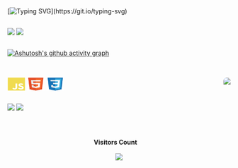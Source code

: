 
##

[![Typing SVG](https://readme-typing-svg.herokuapp.com/?color=FEEA94&size=35&center=true&vCenter=true&width=1000&lines=Ola!+Seja+Bem+Vindo!+:%29;Me+chamo+Caroline+Salvador;Tenho+22+anos+e+sou+do+Brasil;Estudo+Desenvolvimento+Web+;)](https://git.io/typing-svg)

##

<div>
  <a href= "https://github.com/CarolSal"></a>
<img height="200em" src="https://github-readme-stats.vercel.app/api?username=CarolSal&show_icons=true&theme=nightowl#gh-dark-mode-only)](https://github.com/CarolSal/github-readme-stats#gh-dark-mode-only">

<img height="200em" src="https://github-readme-stats.vercel.app/api/top-langs/?username=CarolSal&theme=nightowl&layout=compact)](https://github.com/CarolSal/github-readme-stats">
</div>

##
[![Ashutosh's github activity graph](https://github-readme-activity-graph.cyclic.app/graph?username=Ashutosh00710&theme=nightowl#gh-dark-mode-only)](https://github.com/ashutosh00710/github-readme-activity-graph#gh-dark-mode-only)


##
<div style="display: inline_block"><br>
  <img align="center" alt="Rafa-Js" height="30" width="40" src="https://raw.githubusercontent.com/devicons/devicon/master/icons/javascript/javascript-plain.svg">
  <img align="center" alt="Rafa-HTML" height="30" width="40" src="https://raw.githubusercontent.com/devicons/devicon/master/icons/html5/html5-original.svg">
  <img align="center" alt="Rafa-CSS" height="30" width="40" src="https://raw.githubusercontent.com/devicons/devicon/master/icons/css3/css3-original.svg">
  <img align="right" height="150" style="border-radius:50px;" src="https://media.discordapp.net/attachments/532819595048910849/1086384100635578601/download20230305172052.png?width=473&height=473">
</div>

##
   <a href = "mailto:caroline.salvadoralmeida@gmail.com"><img src="https://img.shields.io/badge/Gmail-D14836?style=for-the-badge&logo=gmail&logoColor=white"></a>
  <a href="https://www.linkedin.com/in/carolcsa" target="_blank"><img src="https://img.shields.io/badge/-LinkedIn-%230077B5?style=for-the-badge&logo=linkedin&logoColor=white" target="_blank"></a> 
  
 ##
 
  <div align="center">
<br><p align="centre"><b>Visitors Count</b></p>  
<p align="center"><img align="center" src="https://profile-counter.glitch.me/{CarolSal}/count.svg" /></p> 
<br></div>
